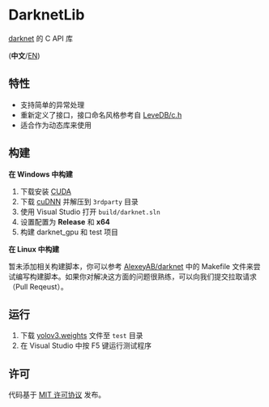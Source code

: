 # DarknetLib

[darknet](http://pjreddie.com/darknet/) 的 C API 库

(**中文**/[EN](README.md))

## 特性

- 支持简单的异常处理
- 重新定义了接口，接口命名风格参考自 [LeveDB/c.h](https://github.com/google/leveldb/blob/master/include/leveldb/c.h)
- 适合作为动态库来使用

## 构建

**在 Windows 中构建**

1. 下载安装 [CUDA](https://developer.nvidia.com/cuda-downloads)
1. 下载 [cuDNN](https://developer.nvidia.com/cudnn) 并解压到 `3rdparty` 目录
1. 使用 Visual Studio 打开 `build/darknet.sln`
1. 设置配置为 **Release** 和 **x64**
1. 构建 darknet_gpu 和 test 项目

**在 Linux 中构建**

暂未添加相关构建脚本，你可以参考 [AlexeyAB/darknet](https://github.com/AlexeyAB/darknet) 中的 Makefile 文件来尝试编写构建脚本。如果你对解决这方面的问题很熟练，可以向我们提交拉取请求（Pull Reqeust）。

## 运行

1. 下载 [yolov3.weights](https://pjreddie.com/media/files/yolov3.weights) 文件至 `test` 目录
1. 在 Visual Studio 中按 F5 键运行测试程序

## 许可

代码基于 [MIT 许可协议](LICENSE) 发布。
